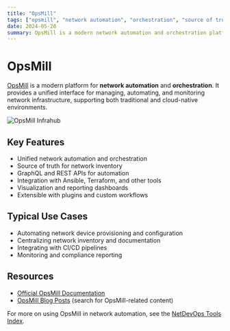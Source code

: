 ```yaml
---
title: "OpsMill"
tags: ["opsmill", "network automation", "orchestration", "source of truth"]
date: 2024-05-28
summary: OpsMill is a modern network automation and orchestration platform for managing and automating network infrastructure.
---
```


# OpsMill

[OpsMill](https://opsmill.com/) is a modern platform for **network automation** and **orchestration**. It provides a unified interface for managing, automating, and monitoring network infrastructure, supporting both traditional and cloud-native environments.

![OpsMill Infrahub](https://opsmill.com/wp-content/uploads/2025/05/devices-1400x788.png)
<!-- more -->

## Key Features
- Unified network automation and orchestration
- Source of truth for network inventory
- GraphQL and REST APIs for automation
- Integration with Ansible, Terraform, and other tools
- Visualization and reporting dashboards
- Extensible with plugins and custom workflows

## Typical Use Cases
- Automating network device provisioning and configuration
- Centralizing network inventory and documentation
- Integrating with CI/CD pipelines
- Monitoring and compliance reporting

## Resources
- [Official OpsMill Documentation](https://opsmill.com/docs)
- [OpsMill Blog Posts](/blog/index/) (search for OpsMill-related content)

For more on using OpsMill in network automation, see the [NetDevOps Tools Index](/tools/). 